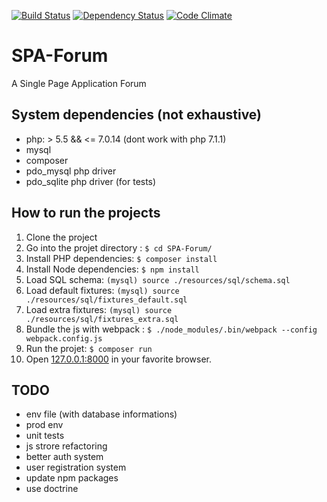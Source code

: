 [![Build Status](https://travis-ci.org/branchard/SPA-Forum.svg?branch=master)](https://travis-ci.org/branchard/SPA-Forum)
[![Dependency Status](https://www.versioneye.com/user/projects/589a8c16475a4f003e6362eb/badge.svg?style=flat)](https://www.versioneye.com/user/projects/589a8c16475a4f003e6362eb)
[![Code Climate](https://codeclimate.com/github/branchard/SPA-Forum/badges/gpa.svg)](https://codeclimate.com/github/branchard/SPA-Forum)

# SPA-Forum
A Single Page Application Forum

System dependencies (not exhaustive)
------------------------------------
- php: > 5.5 && <= 7.0.14 (dont work with php 7.1.1)
- mysql
- composer
- pdo_mysql php driver
- pdo_sqlite php driver (for tests)

How to run the projects
-----------------------
1. Clone the project
2. Go into the projet directory : `$ cd SPA-Forum/`
3. Install PHP dependencies: `$ composer install`
4. Install Node dependencies: `$ npm install`
5. Load SQL schema: `(mysql) source ./resources/sql/schema.sql`
6. Load default fixtures: `(mysql) source ./resources/sql/fixtures_default.sql`
7. Load extra fixtures: `(mysql) source ./resources/sql/fixtures_extra.sql`
8. Bundle the js with webpack : `$ ./node_modules/.bin/webpack --config webpack.config.js`
9. Run the projet: `$ composer run`
10. Open [127.0.0.1:8000](http://127.0.0.1:8000/) in your favorite browser.

TODO
----
- env file (with database informations)
- prod env
- unit tests
- js strore refactoring
- better auth system
- user registration system
- update npm packages
- use doctrine
